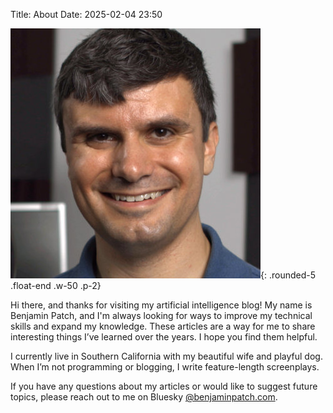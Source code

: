 Title: About
Date: 2025-02-04 23:50

![Photo of Benjamin Patch](/images/benjamin-patch-400x400-2019.jpg "Benjamin Patch"){: .rounded-5 .float-end .w-50 .p-2}

Hi there, and thanks for visiting my artificial intelligence blog! My name is Benjamin Patch, and I'm always looking for ways to improve my technical skills and expand my knowledge. These articles are a way for me to share interesting things I’ve learned over the years. I hope you find them helpful.

I currently live in Southern California with my beautiful wife and playful dog. When I’m not programming or blogging, I write feature-length screenplays.

If you have any questions about my articles or would like to suggest future topics, please reach out to me on Bluesky [@benjaminpatch.com](https://bsky.app/profile/benjaminpatch.com).
